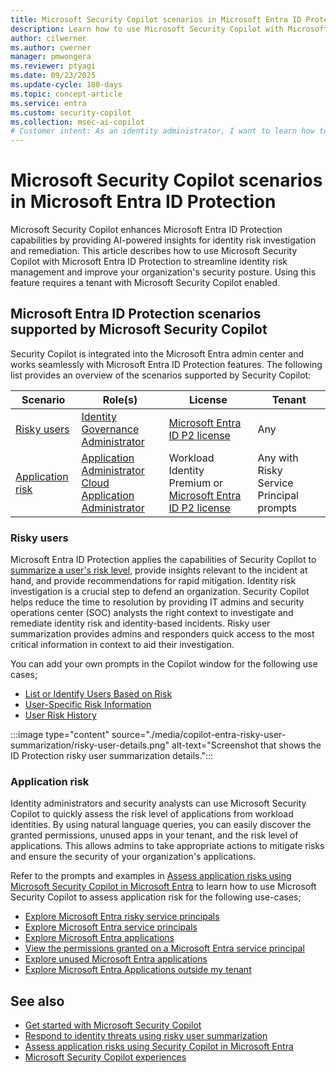 ```yaml
---
title: Microsoft Security Copilot scenarios in Microsoft Entra ID Protection
description: Learn how to use Microsoft Security Copilot with Microsoft Entra ID Protection for identity risk scenarios.
author: cilwerner
ms.author: cwerner
manager: pmwongera
ms.reviewer: ptyagi
ms.date: 09/23/2025
ms.update-cycle: 180-days
ms.topic: concept-article
ms.service: entra
ms.custom: security-copilot
ms.collection: msec-ai-copilot
# Customer intent: As an identity administrator, I want to learn how to use Microsoft Security Copilot for Microsoft Entra ID Protection scenarios so I can investigate and remediate identity risks.
---
```


# Microsoft Security Copilot scenarios in Microsoft Entra ID Protection

Microsoft Security Copilot enhances Microsoft Entra ID Protection capabilities by providing AI-powered insights for identity risk investigation and remediation. This article describes how to use Microsoft Security Copilot with Microsoft Entra ID Protection to streamline identity risk management and improve your organization's security posture. Using this feature requires a tenant with Microsoft Security Copilot enabled.

## Microsoft Entra ID Protection scenarios supported by Microsoft Security Copilot

Security Copilot is integrated into the Microsoft Entra admin center and works seamlessly with Microsoft Entra ID Protection features. The following list provides an overview of the scenarios supported by Security Copilot:

| Scenario | Role(s) | License | Tenant |
|---|---|---|---|
| [Risky users](#risky-users) | [Identity Governance Administrator](/entra/identity/role-based-access-control/permissions-reference#identity-governance-administrator) | [Microsoft Entra ID P2 license](/entra/id-protection/overview-identity-protection#license-requirements) | Any |
| [Application risk](#application-risk) | [Application Administrator](/entra/identity/role-based-access-control/permissions-reference#application-administrator)<br>[Cloud Application Administrator](/entra/identity/role-based-access-control/permissions-reference#cloud-application-administrator) | Workload Identity Premium or [Microsoft Entra ID P2 license](/entra/id-protection/overview-identity-protection#license-requirements) | Any with Risky Service Principal prompts |

### Risky users

Microsoft Entra ID Protection applies the capabilities of Security Copilot to [summarize a user's risk level](entra-risky-user-summarization.md), provide insights relevant to the incident at hand, and provide recommendations for rapid mitigation. Identity risk investigation is a crucial step to defend an organization. Security Copilot helps reduce the time to resolution by providing IT admins and security operations center (SOC) analysts the right context to investigate and remediate identity risk and identity-based incidents. Risky user summarization provides admins and responders quick access to the most critical information in context to aid their investigation.

You can add your own prompts in the Copilot window for the following use cases;

- [List or Identify Users Based on Risk](entra-risky-user-summarization.md#list-or-identify-users-based-on-risk)
- [User-Specific Risk Information](entra-risky-user-summarization.md#user-specific-risk-information)
- [User Risk History](entra-risky-user-summarization.md#user-risk-history)

:::image type="content" source="./media/copilot-entra-risky-user-summarization/risky-user-details.png" alt-text="Screenshot that shows the ID Protection risky user summarization details.":::

### Application risk

Identity administrators and security analysts can use Microsoft Security Copilot to quickly assess the risk level of applications from workload identities. By using natural language queries, you can easily discover the granted permissions, unused apps in your tenant, and the risk level of applications. This allows admins to take appropriate actions to mitigate risks and ensure the security of your organization's applications.

Refer to the prompts and examples in [Assess application risks using Microsoft Security Copilot in Microsoft Entra](./entra-investigate-risky-apps.md) to learn how to use Microsoft Security Copilot to assess application risk for the following use-cases;

- [Explore Microsoft Entra risky service principals](./entra-investigate-risky-apps.md#explore-microsoft-entra-risky-service-principals)
- [Explore Microsoft Entra service principals](./entra-investigate-risky-apps.md#explore-microsoft-entra-service-principals)
- [Explore Microsoft Entra applications](./entra-investigate-risky-apps.md#explore-microsoft-entra-applications)
- [View the permissions granted on a Microsoft Entra service principal](./entra-investigate-risky-apps.md#explore-microsoft-entra-risky-service-principals)
- [Explore unused Microsoft Entra applications](./entra-investigate-risky-apps.md#explore-unused-microsoft-entra-applications)
- [Explore Microsoft Entra Applications outside my tenant](./entra-investigate-risky-apps.md#explore-microsoft-entra-applications-outside-my-tenant)

## See also

- [Get started with Microsoft Security Copilot](/copilot/security/get-started-security-copilot)
- [Respond to identity threats using risky user summarization](./entra-risky-user-summarization.md)
- [Assess application risks using Security Copilot in Microsoft Entra](./entra-investigate-risky-apps.md)
- [Microsoft Security Copilot experiences](/copilot/security/experiences-security-copilot)